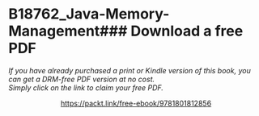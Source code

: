 # B18762_Java-Memory-Management### Download a free PDF

 <i>If you have already purchased a print or Kindle version of this book, you can get a DRM-free PDF version at no cost.<br>Simply click on the link to claim your free PDF.</i>
<p align="center"> <a href="https://packt.link/free-ebook/9781801812856">https://packt.link/free-ebook/9781801812856 </a> </p>